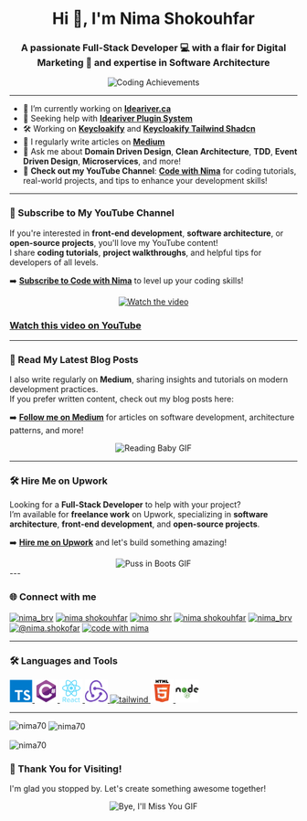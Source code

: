<meta name="google-site-verification" content="XJsmsFRU8YjZoWG8M0NBnxRTPvLV43J6cMYJ_CWqpQs" />
<h1 align="center">Hi 👋, I'm Nima Shokouhfar</h1>
<h3 align="center">A passionate Full-Stack Developer 💻 with a flair for Digital Marketing 🚀 and expertise in Software Architecture</h3>

<div align="center">
  <img src="https://media.giphy.com/media/LmNwrBhejkK9EFP504/giphy.gif" alt="Coding Achievements" width="300"/>
</div>

---

- 🔭 I’m currently working on **[Ideariver.ca](https://ideariver.ca/)**  
- 🤝 Seeking help with **[Ideariver Plugin System](https://github.com/nima70/ideariver.core.public.git)**  
- 🛠 Working on **[Keycloakify](https://www.keycloakify.dev/)** and **[Keycloakify Tailwind Shadcn](https://github.com/nima70/keycloakify-tailwind-shadcn)**  
- 📝 I regularly write articles on **[Medium](https://medium.com/@nima.shokofar)**  
- 💬 Ask me about **Domain Driven Design**, **Clean Architecture**, **TDD**, **Event Driven Design**, **Microservices**, and more!  
- 🎥 **Check out my YouTube Channel**: **[Code with Nima](https://www.youtube.com/c/codewithnima)** for coding tutorials, real-world projects, and tips to enhance your development skills!

---

### 🎥 Subscribe to My YouTube Channel
If you're interested in **front-end development**, **software architecture**, or **open-source projects**, you'll love my YouTube content!  
I share **coding tutorials**, **project walkthroughs**, and helpful tips for developers of all levels.

➡️ **[Subscribe to Code with Nima](https://www.youtube.com/c/codewithnima)** to level up your coding skills!

<div align="center">
  <a href="https://youtu.be/1ji7S394CKA" target="_blank">
    <img src="https://img.youtube.com/vi/1ji7S394CKA/maxresdefault.jpg" alt="Watch the video" width="600"/>
  </a>
</div>

### [Watch this video on YouTube](https://youtu.be/1ji7S394CKA)

---

### 📝 Read My Latest Blog Posts
I also write regularly on **Medium**, sharing insights and tutorials on modern development practices.  
If you prefer written content, check out my blog posts here:

➡️ **[Follow me on Medium](https://medium.com/@nima.shokofar)** for articles on software development, architecture patterns, and more!

<div align="center">
  <img src="https://media.giphy.com/media/8dYmJ6Buo3lYY/giphy.gif" alt="Reading Baby GIF" width="480" height="350"/>
</div>

---

### 🛠 Hire Me on Upwork
Looking for a **Full-Stack Developer** to help with your project?  
I’m available for **freelance work** on Upwork, specializing in **software architecture**, **front-end development**, and **open-source projects**.

➡️ **[Hire me on Upwork](https://www.upwork.com/freelancers/nimas12)** and let's build something amazing!
<div align="center">
  <img src="https://media.giphy.com/media/phFcBPTl79FQbEuvQ7/giphy.gif" alt="Puss in Boots GIF" width="800"/>
</div>
---

### 🌐 Connect with me
<p align="left">
  <a href="https://twitter.com/nima_brv" target="blank"><img align="center" src="https://raw.githubusercontent.com/rahuldkjain/github-profile-readme-generator/master/src/images/icons/Social/twitter.svg" alt="nima_brv" height="30" width="40" /></a>
  <a href="https://linkedin.com/in/nima shokouhfar" target="blank"><img align="center" src="https://raw.githubusercontent.com/rahuldkjain/github-profile-readme-generator/master/src/images/icons/Social/linked-in-alt.svg" alt="nima shokouhfar" height="30" width="40" /></a>
  <a href="https://stackoverflow.com/users/nimo shr" target="blank"><img align="center" src="https://raw.githubusercontent.com/rahuldkjain/github-profile-readme-generator/master/src/images/icons/Social/stack-overflow.svg" alt="nimo shr" height="30" width="40" /></a>
  <a href="https://fb.com/nima shokouhfar" target="blank"><img align="center" src="https://raw.githubusercontent.com/rahuldkjain/github-profile-readme-generator/master/src/images/icons/Social/facebook.svg" alt="nima shokouhfar" height="30" width="40" /></a>
  <a href="https://instagram.com/nima_brv" target="blank"><img align="center" src="https://raw.githubusercontent.com/rahuldkjain/github-profile-readme-generator/master/src/images/icons/Social/instagram.svg" alt="nima_brv" height="30" width="40" /></a>
  <a href="https://medium.com/@nima.shokofar" target="blank"><img align="center" src="https://raw.githubusercontent.com/rahuldkjain/github-profile-readme-generator/master/src/images/icons/Social/medium.svg" alt="@nima.shokofar" height="30" width="40" /></a>
  <a href="https://www.youtube.com/c/codewithnima" target="blank"><img align="center" src="https://raw.githubusercontent.com/rahuldkjain/github-profile-readme-generator/master/src/images/icons/Social/youtube.svg" alt="code with nima" height="30" width="40" /></a>
</p>

---

### 🛠️ Languages and Tools
<p align="left">
  <a href="https://www.typescriptlang.org/" target="_blank" rel="noreferrer">
    <img src="https://raw.githubusercontent.com/devicons/devicon/master/icons/typescript/typescript-original.svg" alt="typescript" width="40" height="40"/>
  </a>
  <a href="https://dotnet.microsoft.com/" target="_blank" rel="noreferrer">
    <img src="https://raw.githubusercontent.com/devicons/devicon/master/icons/csharp/csharp-original.svg" alt="csharp" width="40" height="40"/>
  </a>
  <a href="https://reactjs.org/" target="_blank" rel="noreferrer">
    <img src="https://raw.githubusercontent.com/devicons/devicon/master/icons/react/react-original-wordmark.svg" alt="react" width="40" height="40"/>
  </a>
  <a href="https://redux.js.org/" target="_blank" rel="noreferrer">
    <img src="https://raw.githubusercontent.com/devicons/devicon/master/icons/redux/redux-original.svg" alt="redux" width="40" height="40"/>
  </a>
  <a href="https://tailwindcss.com/" target="_blank" rel="noreferrer">
    <img src="https://www.vectorlogo.zone/logos/tailwindcss/tailwindcss-icon.svg" alt="tailwind" width="40" height="40"/>
  </a>
  <a href="https://www.w3.org/html/" target="_blank" rel="noreferrer">
    <img src="https://raw.githubusercontent.com/devicons/devicon/master/icons/html5/html5-original-wordmark.svg" alt="html5" width="40" height="40"/>
  </a>
  <a href="https://nodejs.org" target="_blank" rel="noreferrer">
    <img src="https://raw.githubusercontent.com/devicons/devicon/master/icons/nodejs/nodejs-original-wordmark.svg" alt="nodejs" width="40" height="40"/>
  </a>
</p>


---

<p><img align="left" src="https://github-readme-stats.vercel.app/api/top-langs?username=nima70&show_icons=true&locale=en&layout=compact" alt="nima70" /></p>

<p>&nbsp;<img align="center" src="https://github-readme-stats.vercel.app/api?username=nima70&show_icons=true&locale=en" alt="nima70" /></p>

<p><img align="center" src="https://github-readme-streak-stats.herokuapp.com/?user=nima70&" alt="nima70" /></p>


### 🙏 Thank You for Visiting!
I'm glad you stopped by. Let's create something awesome together!

<div align="center">
  <img src="https://media.giphy.com/media/YqzEeJqBTVomYafzjO/giphy.gif" alt="Bye, I'll Miss You GIF" width="400"/>
</div>
